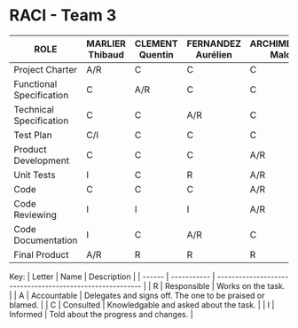 # RACI - Team 3

| ROLE                     | MARLIER Thibaud | CLEMENT Quentin | FERNANDEZ Aurélien | ARCHIMBAUD Malo | KAKAL Mathis | LEMOINE Arthur | Client |
| ------------------------ | --------------- | --------------- | ------------------ | --------------- | ------------ | -------------- | ------ |
| Project Charter          | A/R             | C               | C                  | C               | C            | C              | C      |
| Functional Specification | C               | A/R             | C                  | C               | C            | C              | I      |
| Technical Specification  | C               | C               | A/R                | C               | C            | C              | I      |
| Test Plan                | C/I             | C               | C                  | C               | C            | A/R            | I      |
| Product Development      | C               | C               | C                  | A/R             | A/R          | C              | I      |
| Unit Tests               | I               | C               | R                  | A/R             | A/R          | C              | I      |
| Code                     | C               | C               | C                  | A/R             | A/R          | I              | I      |
| Code Reviewing           | I               | I               | I                  | A/R             | A/R          | C              | I      |
| Code Documentation       | I               | C               | A/R                | C               | C            | I              | I      |
| Final Product            | A/R             | R               | R                  | R               | R            | R              | C      |

Key:
| Letter | Name        | Description                                               |
| ------ | ----------- | --------------------------------------------------------- |
| R      | Responsible | Works on the task.                                        |
| A      | Accountable | Delegates and signs off. The one to be praised or blamed. |
| C      | Consulted   | Knowledgable and asked about the task.                    |
| I      | Informed    | Told about the progress and changes.                      |
